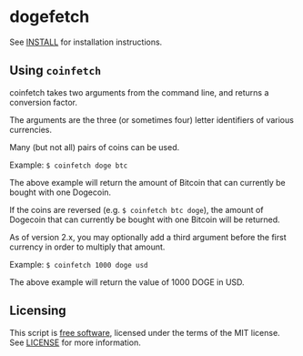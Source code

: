 dogefetch
=========

See [INSTALL](INSTALL) for installation instructions.

Using `coinfetch`
-----------------

coinfetch takes two arguments from the command line, and returns a conversion 
factor.

The arguments are the three (or sometimes four) letter identifiers of various 
currencies.

Many (but not all) pairs of coins can be used.

Example: `$ coinfetch doge btc`

The above example will return the amount of Bitcoin that can currently be bought
with one Dogecoin. 

If the coins are reversed (e.g. `$ coinfetch btc doge`), the amount of Dogecoin
that can currently be bought with one Bitcoin will be returned.

As of version 2.x, you may optionally add a third argument before the first
currency in order to multiply that amount.

Example: `$ coinfetch 1000 doge usd`

The above example will return the value of 1000 DOGE in USD.

Licensing
---------

This script is [free software](http://gnu.org/philosophy/free-sw.html), licensed
under the terms of the MIT license. See [LICENSE](LICENSE) for more information.
